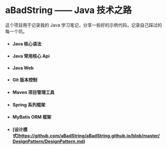 # aBadString —— Java 技术之路

这个项目用于记录我的 Java 学习笔记，分享一些好的示例代码，记录自己踩过的每一个坑。

- #### Java 核心语法

- #### Java 常用核心 Api

- #### Java Web

- #### Git 版本控制

- #### Maven 项目管理工具

- #### Spring 系列框架

- #### MyBatis ORM 框架

- #### [设计模式]https://github.com/aBadString/aBadString.github.io/blob/master/DesignPattern/DesignPattern.md)

